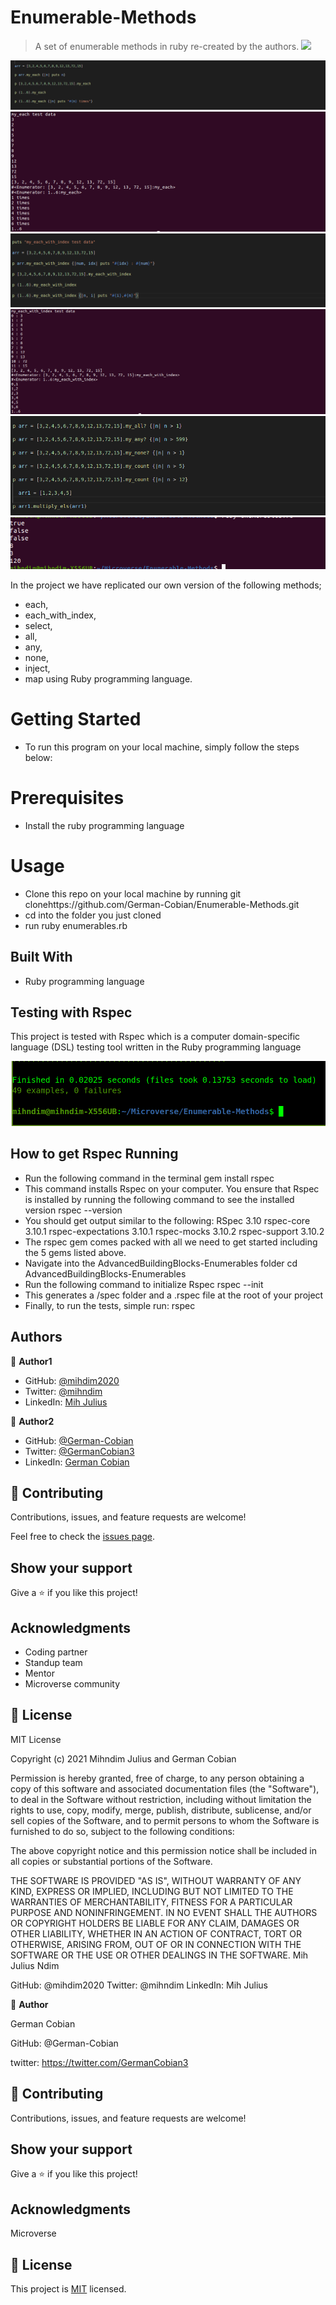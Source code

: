 
# Enumerable-Methods

>A set of enumerable methods in ruby re-created by the authors.
![](https://img.shields.io/badge/Microverse-blueviolet)


![screenshot](enumerables-images/my_each-test.png)
![screenshot](enumerables-images/my_each_results.png)
![screenshot](enumerables-images/my_each_with_index_test_data.png)
![screenshot](enumerables-images/my_each_index_results.png)
![screenshot](enumerables-images/test-data.png)
![screenshot](enumerables-images/final-results.png)


In the project we have replicated our own version of the following methods; 
- each, 
- each_with_index, 
- select, 
- all, 
- any, 
- none, 
- inject, 
- map using Ruby programming language. 

# Getting Started

- To run this program on your local machine, simply follow the steps below:

# Prerequisites
- Install the ruby programming language

# Usage

- Clone this repo on your local machine by running git clonehttps://github.com/German-Cobian/Enumerable-Methods.git
- cd into the folder you just cloned
- run ruby enumerables.rb

## Built With

- Ruby programming language

## Testing with Rspec
  This project is tested with Rspec which is a computer domain-specific language (DSL) testing tool written in the Ruby programming language

  ![screenshot](enumerables-images/enum-tests.png)

## How to get Rspec Running
- Run the following command in the terminal
    gem install rspec
- This command installs Rspec on your computer. You ensure that Rspec is installed by running the following command to see the installed version
    rspec --version
- You should get output similar to the following:
    RSpec 3.10
      rspec-core 3.10.1
      rspec-expectations 3.10.1
      rspec-mocks 3.10.2
      rspec-support 3.10.2
- The rspec gem comes packed with all we need to get started including the 5 gems listed above.
- Navigate into the AdvancedBuildingBlocks-Enumerables folder
    cd AdvancedBuildingBlocks-Enumerables
- Run the following command to initialize Rspec
    rspec --init
- This generates a /spec folder and a .rspec file at the root of your project
- Finally, to run the tests, simple run:
    rspec


## Authors

👤 **Author1**

- GitHub: [@mihdim2020](https://github.com/mihndim2020)
- Twitter: [@mihndim](https://twitter.com/mihndim2020)
- LinkedIn: [Mih Julius](https://linkedin.com/mih-julius)

👤 **Author2**

- GitHub: [@German-Cobian](https://github.com/German-Cobian)
- Twitter: [@GermanCobian3](https://twitter.com/GermanCobian3)
- LinkedIn: [German Cobian](https://linkedin.com/german-cobian)

## 🤝 Contributing

Contributions, issues, and feature requests are welcome!

Feel free to check the [issues page](issues/).

## Show your support

Give a ⭐️ if you like this project!

## Acknowledgments

- Coding partner
- Standup team
- Mentor
- Microverse community

## 📝 License

MIT License

Copyright (c) 2021 Mihndim Julius and German Cobian

Permission is hereby granted, free of charge, to any person obtaining a copy
of this software and associated documentation files (the "Software"), to deal
in the Software without restriction, including without limitation the rights
to use, copy, modify, merge, publish, distribute, sublicense, and/or sell
copies of the Software, and to permit persons to whom the Software is
furnished to do so, subject to the following conditions:

The above copyright notice and this permission notice shall be included in all
copies or substantial portions of the Software.

THE SOFTWARE IS PROVIDED "AS IS", WITHOUT WARRANTY OF ANY KIND, EXPRESS OR
IMPLIED, INCLUDING BUT NOT LIMITED TO THE WARRANTIES OF MERCHANTABILITY,
FITNESS FOR A PARTICULAR PURPOSE AND NONINFRINGEMENT. IN NO EVENT SHALL THE
AUTHORS OR COPYRIGHT HOLDERS BE LIABLE FOR ANY CLAIM, DAMAGES OR OTHER
LIABILITY, WHETHER IN AN ACTION OF CONTRACT, TORT OR OTHERWISE, ARISING FROM,
OUT OF OR IN CONNECTION WITH THE SOFTWARE OR THE USE OR OTHER DEALINGS IN THE
SOFTWARE.
  Mih Julius Ndim

  GitHub: @mihdim2020
  Twitter: @mihndim
  LinkedIn: Mih Julius


👤 **Author**

 German Cobian
  
  GitHub: @German-Cobian

  twitter: https://twitter.com/GermanCobian3


## 🤝 Contributing

Contributions, issues, and feature requests are welcome!


## Show your support

Give a ⭐️ if you like this project!


## Acknowledgments

Microverse


## 📝 License

This project is [MIT](lic.url) licensed.
